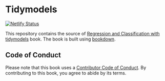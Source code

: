 # Tidymodels
[![Netlify Status](https://api.netlify.com/api/v1/badges/7fb25dba-911f-4d9c-acc3-9c5900baf82e/deploy-status)](https://app.netlify.com/sites/data-science-tidymodels/deploys)

This repository contains the source of [Regression and Classification with tidymodels](https://data-science-tidymodels.netlify.app/)
book. The book is built using [bookdown](https://github.com/rstudio/bookdown).

## Code of Conduct

Please note that this book uses a [Contributor Code of Conduct](https://contributor-covenant.org/version/2/0/CODE_OF_CONDUCT.html). By contributing to this book, you agree to abide by its terms.
